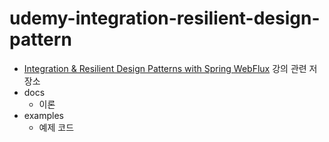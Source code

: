 # udemy-integration-resilient-design-pattern

* [Integration & Resilient Design Patterns with Spring WebFlux](https://www.udemy.com/course/spring-webflux-patterns/) 강의 관련 저장소
* docs 
    * 이론
* examples 
    * 예제 코드

